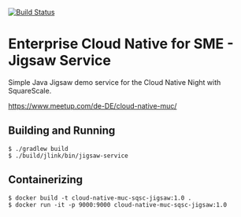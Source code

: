[![Build Status](https://travis-ci.org/lreimer/cloud-native-muc-sqsc-jigsaw.svg?branch=master)](https://travis-ci.org/lreimer/cloud-native-muc-sqsc-jigsaw)

# Enterprise Cloud Native for SME - Jigsaw Service

Simple Java Jigsaw demo service for the Cloud Native Night with SquareScale.

https://www.meetup.com/de-DE/cloud-native-muc/

## Building and Running

```
$ ./gradlew build
$ ./build/jlink/bin/jigsaw-service
```

## Containerizing

```
$ docker build -t cloud-native-muc-sqsc-jigsaw:1.0 .
$ docker run -it -p 9000:9000 cloud-native-muc-sqsc-jigsaw:1.0
```
